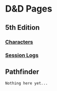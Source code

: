 # D&D Pages

## 5th Edition
### [Characters](5e/characters/chars_root.md)
### [Session Logs](5e/log/log_root.md)

## Pathfinder
```Nothing here yet...```